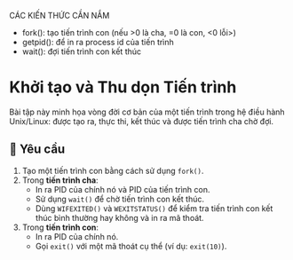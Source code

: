 CÁC KIẾN THỨC CẦN NẮM
- fork(): tạo tiến trình con (nếu >0 là cha, =0 là con, <0 lỗi>)
- getpid(): để in ra process id của tiến trình
- wait(): đợi tiến trình con kết thúc



# Khởi tạo và Thu dọn Tiến trình

Bài tập này minh họa vòng đời cơ bản của một tiến trình trong hệ điều hành Unix/Linux: được tạo ra, thực thi, kết thúc và được tiến trình cha chờ đợi.

## 📝 Yêu cầu

1. Tạo một tiến trình con bằng cách sử dụng `fork()`.
2. Trong **tiến trình cha**:
   - In ra PID của chính nó và PID của tiến trình con.
   - Sử dụng `wait()` để chờ tiến trình con kết thúc.
   - Dùng `WIFEXITED()` và `WEXITSTATUS()` để kiểm tra tiến trình con kết thúc bình thường hay không và in ra mã thoát.
3. Trong **tiến trình con**:
   - In ra PID của chính nó.
   - Gọi `exit()` với một mã thoát cụ thể (ví dụ: `exit(10)`).



